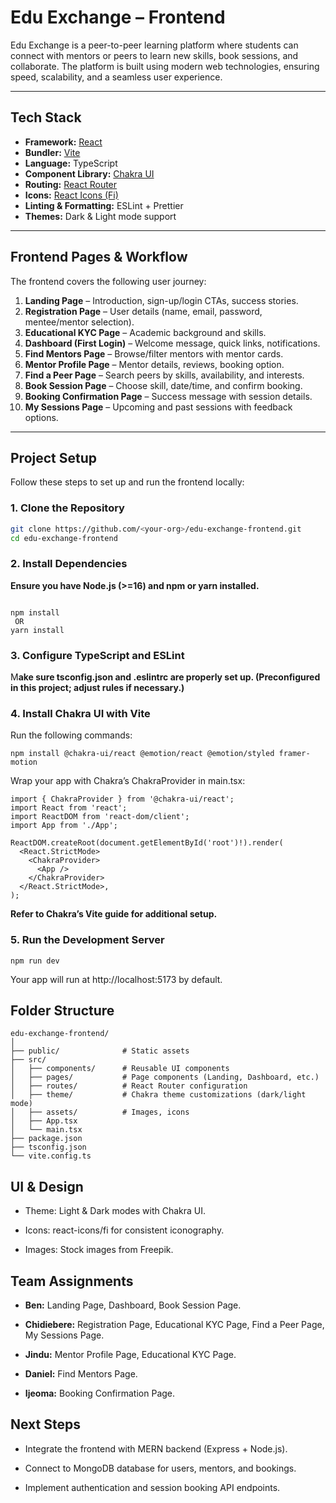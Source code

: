 # Edu Exchange – Frontend

Edu Exchange is a peer-to-peer learning platform where students can connect with mentors or peers to learn new skills, book sessions, and collaborate. The platform is built using modern web technologies, ensuring speed, scalability, and a seamless user experience.

---

## Tech Stack
- **Framework:** [React](https://react.dev/)  
- **Bundler:** [Vite](https://vitejs.dev/)  
- **Language:** TypeScript  
- **Component Library:** [Chakra UI](https://chakra-ui.com/)  
- **Routing:** [React Router](https://reactrouter.com/)  
- **Icons:** [React Icons (Fi)](https://react-icons.github.io/react-icons/)  
- **Linting & Formatting:** ESLint + Prettier  
- **Themes:** Dark & Light mode support  

---

## Frontend Pages & Workflow
The frontend covers the following user journey:

1. **Landing Page** – Introduction, sign-up/login CTAs, success stories.  
2. **Registration Page** – User details (name, email, password, mentee/mentor selection).  
3. **Educational KYC Page** – Academic background and skills.  
4. **Dashboard (First Login)** – Welcome message, quick links, notifications.  
5. **Find Mentors Page** – Browse/filter mentors with mentor cards.  
6. **Mentor Profile Page** – Mentor details, reviews, booking option.  
7. **Find a Peer Page** – Search peers by skills, availability, and interests.  
8. **Book Session Page** – Choose skill, date/time, and confirm booking.  
9. **Booking Confirmation Page** – Success message with session details.  
10. **My Sessions Page** – Upcoming and past sessions with feedback options.

---

## Project Setup
Follow these steps to set up and run the frontend locally:

### 1. Clone the Repository
```bash
git clone https://github.com/<your-org>/edu-exchange-frontend.git
cd edu-exchange-frontend

```

### 2. Install Dependencies


**Ensure you have Node.js (>=16) and npm or yarn installed.**

```

npm install
 OR
yarn install

```

### 3. Configure TypeScript and ESLint
M**ake sure tsconfig.json and .eslintrc are properly set up.
(Preconfigured in this project; adjust rules if necessary.)**

### 4. Install Chakra UI with Vite
Run the following commands:
```
npm install @chakra-ui/react @emotion/react @emotion/styled framer-motion
```

Wrap your app with Chakra’s ChakraProvider in main.tsx:

```
import { ChakraProvider } from '@chakra-ui/react';
import React from 'react';
import ReactDOM from 'react-dom/client';
import App from './App';

ReactDOM.createRoot(document.getElementById('root')!).render(
  <React.StrictMode>
    <ChakraProvider>
      <App />
    </ChakraProvider>
  </React.StrictMode>,
);
```
**Refer to Chakra’s Vite guide for additional setup.**

### 5. Run the Development Server
```
npm run dev

```
Your app will run at http://localhost:5173 by default.


## Folder Structure

```
edu-exchange-frontend/
│
├── public/              # Static assets
├── src/
│   ├── components/      # Reusable UI components
│   ├── pages/           # Page components (Landing, Dashboard, etc.)
│   ├── routes/          # React Router configuration
│   ├── theme/           # Chakra theme customizations (dark/light mode)
│   ├── assets/          # Images, icons
│   ├── App.tsx
│   └── main.tsx
├── package.json
├── tsconfig.json
└── vite.config.ts

```

## UI & Design

- Theme: Light & Dark modes with Chakra UI.

- Icons: react-icons/fi for consistent iconography.

- Images: Stock images from Freepik.

## Team Assignments
- **Ben:** Landing Page, Dashboard, Book Session Page.

- **Chidiebere:** Registration Page, Educational KYC Page, Find a Peer Page, My Sessions Page.

- **Jindu:** Mentor Profile Page, Educational KYC Page.

- **Daniel:** Find Mentors Page.

- **Ijeoma:** Booking Confirmation Page.

## Next Steps

- Integrate the frontend with MERN backend (Express + Node.js).

- Connect to MongoDB database for users, mentors, and bookings.

- Implement authentication and session booking API endpoints.
